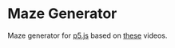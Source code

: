 # Maze Generator
Maze generator for [p5.js](https://p5js.org/) based on [these](https://www.youtube.com/watch?v=HyK_Q5rrcr4) videos.
